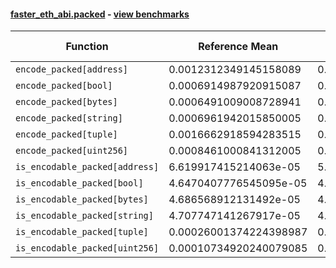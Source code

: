 #### [faster_eth_abi.packed](https://github.com/BobTheBuidler/faster-eth-abi/blob/master/faster_eth_abi/packed.py) - [view benchmarks](https://github.com/BobTheBuidler/faster-eth-abi/blob/master/benchmarks/test_packed_benchmarks.py)

| Function | Reference Mean | Faster Mean | % Change | Speedup (%) | x Faster | Faster |
|----------|---------------|-------------|----------|-------------|----------|--------|
| `encode_packed[address]` | 0.0012312349145158089 | 0.0007030976655675555 | 42.89% | 75.12% | 1.75x | ✅ |
| `encode_packed[bool]` | 0.0006914987920915087 | 0.0004861761514797005 | 29.69% | 42.23% | 1.42x | ✅ |
| `encode_packed[bytes]` | 0.0006491009008728941 | 0.00047043267394747423 | 27.53% | 37.98% | 1.38x | ✅ |
| `encode_packed[string]` | 0.0006961942015850005 | 0.0005015811336220698 | 27.95% | 38.80% | 1.39x | ✅ |
| `encode_packed[tuple]` | 0.0016662918594283515 | 0.0014007813544504146 | 15.93% | 18.95% | 1.19x | ✅ |
| `encode_packed[uint256]` | 0.0008461000841312005 | 0.0006198235493178331 | 26.74% | 36.51% | 1.37x | ✅ |
| `is_encodable_packed[address]` | 6.619917415214063e-05 | 5.504205633212067e-05 | 16.85% | 20.27% | 1.20x | ✅ |
| `is_encodable_packed[bool]` | 4.6470407776545095e-05 | 4.3791712300374426e-05 | 5.76% | 6.12% | 1.06x | ✅ |
| `is_encodable_packed[bytes]` | 4.686568912131492e-05 | 4.786427787106958e-05 | -2.13% | -2.09% | 0.98x | ❌ |
| `is_encodable_packed[string]` | 4.707747141267917e-05 | 4.4176903813881686e-05 | 6.16% | 6.57% | 1.07x | ✅ |
| `is_encodable_packed[tuple]` | 0.00026001374224398987 | 0.0002493589246729029 | 4.10% | 4.27% | 1.04x | ✅ |
| `is_encodable_packed[uint256]` | 0.00010734920240079085 | 0.00010060948772064698 | 6.28% | 6.70% | 1.07x | ✅ |

